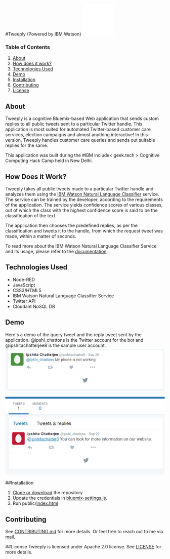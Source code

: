 #Tweeply (Powered by IBM Watson) ![](https://github.com/IpshitaC/tweeply/blob/master/assets/watson.gif)

### Table of Contents
1. [About](#about)
2. [How does it work?](#how-does-it-work)
3. [Technologies Used](technologies-used)
4. [Demo](#demo)
5. [Installation](#installation)
6. [Contributing](#contributing)
7. [License](#license)

## About
Tweeply is a cognitive Bluemix-based Web application that sends custom replies to all public tweets sent to a particular Twitter handle. This application is most suited for automated Twitter-based customer care services, election campaigns and almost anything interactive! In this version, Tweeply handles customer care queries and sends out suitable replies for the same.

This application was built during the #IBM include< geek.tech > Cognitive Computing Hack Camp held in New Delhi.

## How Does it Work?
Tweeply takes all public tweets made to a particular Twitter handle and analyzes them using the [IBM Watson Natural Language Classifier](https://www.ibm.com/watson/developercloud/nl-classifier.html) service. The service can be trained by the developer, according to the requirements of the application. The service yields confidence scores of various classes, out of which the class with the highest confidence score is said to be the classification of the text.

The application then chooses the predefined replies, as per the classification and tweets it to the handle, from which the request tweet was made, within a matter of seconds.

To read more about the IBM Watson Natural Language Classifier Service and its usage, please refer to the [documentation](https://www.ibm.com/watson/developercloud/doc/nl-classifier/).

## Technologies Used
* Node-RED
* JavaScript
* CSS3/HTML5
* IBM Watson Natural Language Classifier Service
* Twitter API
* Cloudant NoSQL DB

## Demo
Here's a demo of the query tweet and the reply tweet sent by the application.
@ipshi_chattons is the Twitter account for the bot and @ipshitachatterjee8 is the sample user account.
![Request Tweet](https://github.com/IpshitaC/tweeply/blob/master/assets/request_tweet.png)

![Reply Tweet](https://github.com/IpshitaC/tweeply/blob/master/assets/reply_tweet.png)

##Installation
1. [Clone or download](https://github.com/IpshitaC/tweeply.git) the repository
2. Update the credentials in [bluemix-settings.js](https://github.com/IpshitaC/tweeply/blob/master/bluemix-settings.js).
3. Run public/[index.html](https://github.com/IpshitaC/tweeply/blob/master/public/index.html)

## Contributing
See [CONTRIBUTING.md](https://github.com/IpshitaC/tweeply/blob/master/CONTRIBUTING.md) for more details. Or feel free to reach out to me via [mail](mailto:chatterjeei08@gmail.com).

##License
Tweeply is licensed under Apache 2.0 license. See [LICENSE](https://github.com/IpshitaC/tweeply/blob/master/LICENSE) for more details.
